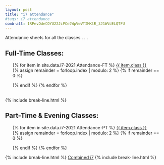 ```yaml
---
layout: post
title: "i7 attendance"
#tags: i7 attendance
comb-att: 1RPevOdeCOYU22JiPCe2WpVwVTIMKtR_3J1WVdELQTPU
---
```


Attendance sheets for all the classes . . .

<div class="wrap">
  <h2>Full-Time Classes:</h2>
    <ul style="list-style: none;">
        {% for item in site.data.i7-2021.Attendance-FT %}
            <a href="{{ item.link }}" class="stitches_btn">{{ item.class }}</a>
            &nbsp; &nbsp; &nbsp; &nbsp;
            {% assign remainder = forloop.index | modulo: 2 %}
            {% if remainder == 0 %} 
                </ul>
                <ul style="list-style: none;">
            {% endif %}
        {% endfor %}
    </ul>
</div>
<br>
{% include break-line.html %}
<div class="wrap">
  <h2>Part-Time & Evening Classes:</h2>
  <ul style="list-style: none;">
    {% for item in site.data.i7-2021.Attendance-PT %}
      <a href="{{ item.link }}" class="stitches_btn">{{ item.class }}</a>
      &nbsp; &nbsp; &nbsp; &nbsp;
      {% assign remainder = forloop.index | modulo: 2 %}
      {% if remainder == 0 %} 
        </ul>
        <ul style="list-style: none;">
      {% endif %}
    {% endfor %}
  </ul>
</div>
{% include break-line.html %}
<a href="{{ site.gdrive }}{{ page.comb-att }}" class="stitches_btn">Combined i7</a>
{% include break-line.html %}
